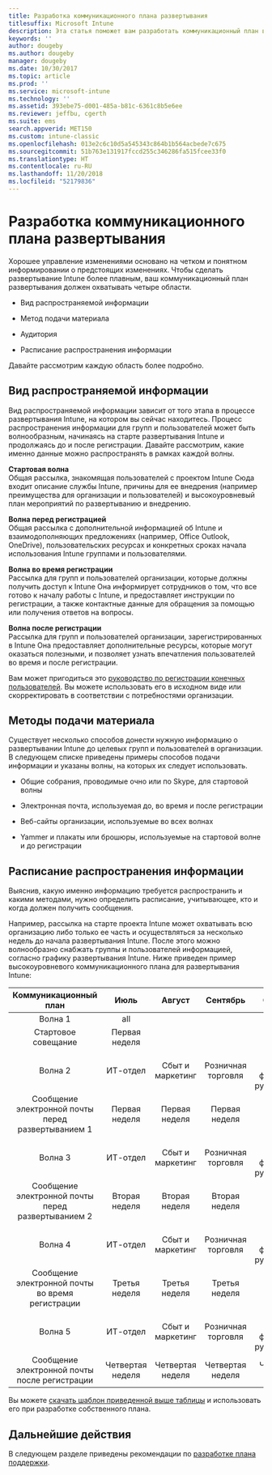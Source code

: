 ```yaml
---
title: Разработка коммуникационного плана развертывания
titlesuffix: Microsoft Intune
description: Эта статья поможет вам разработать коммуникационный план выпуска для своего развертывания Microsoft Intune.
keywords: ''
author: dougeby
ms.author: dougeby
manager: dougeby
ms.date: 10/30/2017
ms.topic: article
ms.prod: ''
ms.service: microsoft-intune
ms.technology: ''
ms.assetid: 393ebe75-d001-485a-b81c-6361c8b5e6ee
ms.reviewer: jeffbu, cgerth
ms.suite: ems
search.appverid: MET150
ms.custom: intune-classic
ms.openlocfilehash: 013e2c6c10d5a545343c864b1b564acbede7c675
ms.sourcegitcommit: 51b763e131917fccd255c346286fa515fcee33f0
ms.translationtype: HT
ms.contentlocale: ru-RU
ms.lasthandoff: 11/20/2018
ms.locfileid: "52179836"
---
```

# <a name="develop-a-rollout-communication-plan"></a>Разработка коммуникационного плана развертывания

Хорошее управление изменениями основано на четком и понятном информировании о предстоящих изменениях. Чтобы сделать развертывание Intune более плавным, ваш коммуникационный план развертывания должен охватывать четыре области.

-   Вид распространяемой информации

-   Метод подачи материала

-   Аудитория

-   Расписание распространения информации

Давайте рассмотрим каждую область более подробно.

## <a name="what-needs-to-be-communicated"></a>Вид распространяемой информации

Вид распространяемой информации зависит от того этапа в процессе развертывания Intune, на котором вы сейчас находитесь. Процесс распространения информации для групп и пользователей может быть волнообразным, начинаясь на старте развертывания Intune и продолжаясь до и после регистрации. Давайте рассмотрим, какие именно данные можно распространять в рамках каждой волны.

**Стартовая волна** <br/>Общая рассылка, знакомящая пользователей с проектом Intune Сюда входит описание службы Intune, причины для ее внедрения (например преимущества для организации и пользователей) и высокоуровневый план мероприятий по развертыванию и внедрению.

**Волна перед регистрацией**<br/> Общая рассылка с дополнительной информацией об Intune и взаимодополняющих предложениях (например, Office Outlook, OneDrive), пользовательских ресурсах и конкретных сроках начала использования Intune группами и пользователями.

**Волна во время регистрации**<br/> Рассылка для групп и пользователей организации, которые должны получить доступ к Intune Она информирует сотрудников о том, что все готово к началу работы с Intune, и предоставляет инструкции по регистрации, а также контактные данные для обращения за помощью или получения ответов на вопросы.

**Волна после регистрации**<br/> Рассылка для групп и пользователей организации, зарегистрированных в Intune Она предоставляет дополнительные ресурсы, которые могут оказаться полезными, и позволяет узнать впечатления пользователей во время и после регистрации.

Вам может пригодиться это [руководство по регистрации конечных пользователей](https://gallery.technet.microsoft.com/Intune-End-User-Enrollment-3a0c9b0c?WT.mc_id=Blog_Intune_General_PCIT). Вы можете использовать его в исходном виде или скорректировать в соответствии с потребностями организации.

## <a name="communication-delivery-methods"></a>Методы подачи материала

Существует несколько способов донести нужную информацию о развертывании Intune до целевых групп и пользователей в организации. В следующем списке приведены примеры способов подачи информации и указаны волны, на которых их следует использовать.

-   Общие собрания, проводимые очно или по Skype, для стартовой волны

-   Электронная почта, используемая до, во время и после регистрации

-   Веб-сайты организации, используемые во всех волнах

-   Yammer и плакаты или брошюры, используемые на стартовой волне и до регистрации

## <a name="communications-timeline"></a>Расписание распространения информации

Выяснив, какую именно информацию требуется распространить и какими методами, нужно определить расписание, учитывающее, кто и когда должен получить сообщения.

Например, рассылка на старте проекта Intune может охватывать всю организацию либо только ее часть и осуществляться за несколько недель до начала развертывания Intune. После этого можно волнообразно снабжать группы и пользователей информацией, согласно графику развертывания Intune. Ниже приведен пример высокоуровневого коммуникационного плана для развертывания Intune:

  | **Коммуникационный план** | **Июль** | **Август** | **Сентябрь** | **Октябрь** |
|:---:|:---:|:---:|:---:|:---:|
| Волна 1  | all |  |  |  |                                                         
| Стартовое совещание | Первая неделя |  |  |  |                                                         
| Волна 2 | ИТ-отдел | Сбыт и маркетинг | Розничная торговля | Отдел кадров, финансы и руководство |
| Сообщение электронной почты перед развертыванием 1 | Первая неделя | Первая неделя | Первая неделя | Первая неделя |
| Волна 3 | ИТ-отдел | Сбыт и маркетинг | Розничная торговля | Отдел кадров, финансы и руководство |
| Сообщение электронной почты перед развертыванием 2 | Вторая неделя | Вторая неделя | Вторая неделя | Вторая неделя |
| Волна 4 | ИТ-отдел | Сбыт и маркетинг | Розничная торговля | Отдел кадров, финансы и руководство |
| Сообщение электронной почты во время регистрации | Третья неделя | Третья неделя | Третья неделя | Третья неделя |
| Волна 5 | ИТ-отдел | Сбыт и маркетинг | Розничная торговля | Отдел кадров, финансы и руководство |
| Сообщение электронной почты после регистрации | Четвертая неделя | Четвертая неделя | Четвертая неделя | Четвертая неделя |

Вы можете [скачать шаблон приведенной выше таблицы](https://gallery.technet.microsoft.com/Intune-deployment-planning-fae156c2?redir=0) и использовать его при разработке собственного плана.

## <a name="next-step"></a>Дальнейшие действия

В следующем разделе приведены рекомендации по [разработке плана поддержки](planning-guide-support-plan.md).
